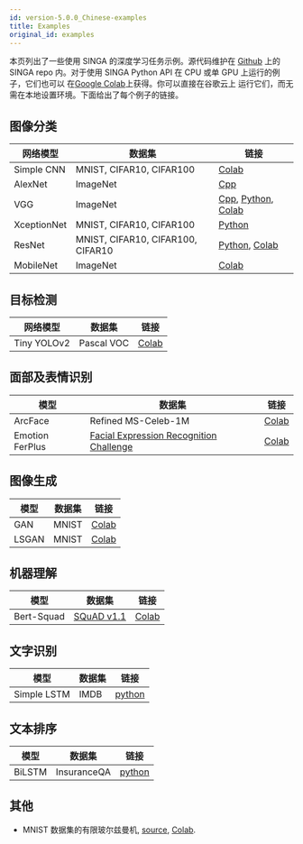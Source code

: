 ```yaml
---
id: version-5.0.0_Chinese-examples
title: Examples
original_id: examples
---
```


<!--- Licensed to the Apache Software Foundation (ASF) under one or more contributor license agreements.  See the NOTICE file distributed with this work for additional information regarding copyright ownership.  The ASF licenses this file to you under the Apache License, Version 2.0 (the "License"); you may not use this file except in compliance with the License.  You may obtain a copy of the License at http://www.apache.org/licenses/LICENSE-2.0 Unless required by applicable law or agreed to in writing, software distributed under the License is distributed on an "AS IS" BASIS, WITHOUT WARRANTIES OR CONDITIONS OF ANY KIND, either express or implied.  See the License for the specific language governing permissions and limitations under the License.  -->

本页列出了一些使用 SINGA 的深度学习任务示例。源代码维护在
[Github](https://github.com/apache/singa/tree/master/examples) 上的 SINGA repo
内。对于使用 SINGA Python API 在 CPU 或单 GPU 上运行的例子，它们也可以
在[Google Colab](https://colab.research.google.com/)上获得。你可以直接在谷歌云上
运行它们，而无需在本地设置环境。下面给出了每个例子的链接。

## 图像分类

| 网络模型    | 数据集                            | 链接                                                                                                    |
| ----------- | --------------------------------- | ------------------------------------------------------------------------------------------------------- |
| Simple CNN  | MNIST, CIFAR10, CIFAR100          | [Colab](https://colab.research.google.com/drive/1fbGUs1AsoX6bU5F745RwQpohP4bHTktq)                      |
| AlexNet     | ImageNet                          | [Cpp]()                                                                                                 |
| VGG         | ImageNet                          | [Cpp](), [Python](), [Colab](https://colab.research.google.com/drive/14kxgRKtbjPCKKsDJVNi3AvTev81Gp_Ds) |
| XceptionNet | MNIST, CIFAR10, CIFAR100          | [Python]()                                                                                              |
| ResNet      | MNIST, CIFAR10, CIFAR100, CIFAR10 | [Python](), [Colab](https://colab.research.google.com/drive/1u1RYefSsVbiP4I-5wiBKHjsT9L0FxLm9)          |
| MobileNet   | ImageNet                          | [Colab](https://colab.research.google.com/drive/1HsixqJMIpKyEPhkbB8jy7NwNEFEAUWAf)                      |

## 目标检测

| 网络模型    | 数据集     | 链接                                                                               |
| ----------- | ---------- | ---------------------------------------------------------------------------------- |
| Tiny YOLOv2 | Pascal VOC | [Colab](https://colab.research.google.com/drive/11V4I6cRjIJNUv5ZGsEGwqHuoQEie6b1T) |

## 面部及表情识别

| 模型            | 数据集                                                                                                                                                 | 链接                                                                               |
| --------------- | ------------------------------------------------------------------------------------------------------------------------------------------------------ | ---------------------------------------------------------------------------------- |
| ArcFace         | Refined MS-Celeb-1M                                                                                                                                    | [Colab](https://colab.research.google.com/drive/1qanaqUKGIDtifdzEzJOHjEj4kYzA9uJC) |
| Emotion FerPlus | [Facial Expression Recognition Challenge](https://www.kaggle.com/c/challenges-in-representation-learning-facial-expression-recognition-challenge/data) | [Colab](https://colab.research.google.com/drive/1XHtBQGRhe58PDi4LGYJzYueWBeWbO23r) |

## 图像生成

| 模型  | 数据集 | 链接                                                                               |
| ----- | ------ | ---------------------------------------------------------------------------------- |
| GAN   | MNIST  | [Colab](https://colab.research.google.com/drive/1f86MNDW47DJqHoIqWD1tOxcyx2MWys8L) |
| LSGAN | MNIST  | [Colab](https://colab.research.google.com/drive/1C6jNRf28vnFOI9JVM4lpkJPqxsnhxdol) |

## 机器理解

| 模型       | 数据集                                                                    | 链接                                                                               |
| ---------- | ------------------------------------------------------------------------- | ---------------------------------------------------------------------------------- |
| Bert-Squad | [SQuAD v1.1](https://rajpurkar.github.io/SQuAD-explorer/explore/1.1/dev/) | [Colab](https://colab.research.google.com/drive/1kud-lUPjS_u-TkDAzihBTw0Vqr0FjCE-) |

## 文字识别

| 模型        | 数据集 | 链接       |
| ----------- | ------ | ---------- |
| Simple LSTM | IMDB   | [python]() |

## 文本排序

| 模型   | 数据集      | 链接       |
| ------ | ----------- | ---------- |
| BiLSTM | InsuranceQA | [python]() |

## 其他

- MNIST 数据集的有限玻尔兹曼机, [source](),
  [Colab](https://colab.research.google.com/drive/19996noGu9JyHHkVmp4edBGu7PJSRQKsd).
